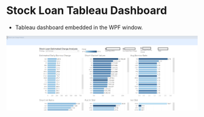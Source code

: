 # Stock Loan Tableau Dashboard

- Tableau dashboard embedded in the WPF window.

![Alt text](assets/stock_loan_tableau_dashboard.png)